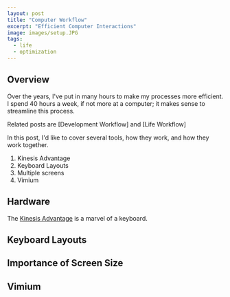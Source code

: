 ```yaml
---
layout: post
title: "Computer Workflow"
excerpt: "Efficient Computer Interactions"
image: images/setup.JPG
tags: 
  - life
  - optimization
---
```


## Overview
Over the years, I've put in many hours to make my processes more efficient. I spend 40 hours a week, if not more
at a computer; it makes sense to streamline this process.

Related posts are [Development Workflow] and [Life Workflow]

In this post, I'd like to cover several tools, how they work, and how they work together.

1. Kinesis Advantage
2. Keyboard Layouts
3. Multiple screens
4. Vimium

## Hardware
The [Kinesis Advantage](https://kinesis-ergo.com/shop/advantage2/) is a marvel of a keyboard.

## Keyboard Layouts

## Importance of Screen Size

## Vimium
